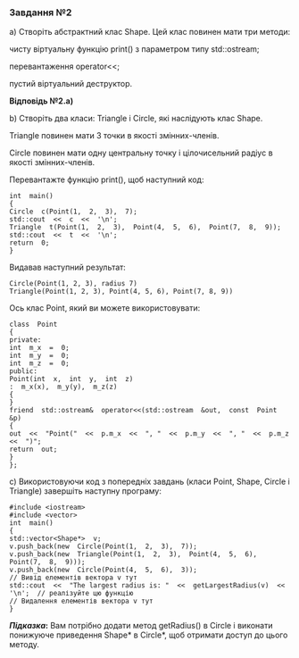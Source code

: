 
### Завдання №2

a) Створіть абстрактний клас Shape. Цей клас повинен мати три методи:

чисту віртуальну функцію print() з параметром типу std::ostream;

перевантаження operator<<;

пустий віртуальний деструктор.

**Відповідь №2.a)**

b) Створіть два класи: Triangle і Circle, які наслідують клас Shape.

Triangle повинен мати 3 точки в якості змінних-членів.

Circle повинен мати одну центральну точку і цілочисельний радіус в якості змінних-членів.

Перевантажте функцію print(), щоб наступний код:
```
int  main()
{
Circle  c(Point(1,  2,  3),  7);
std::cout  <<  c  <<  '\n';
Triangle  t(Point(1,  2,  3),  Point(4,  5,  6),  Point(7,  8,  9));
std::cout  <<  t  <<  '\n';
return  0;
}
```
Видавав наступний результат:

```
Circle(Point(1, 2, 3), radius 7)  
Triangle(Point(1, 2, 3), Point(4, 5, 6), Point(7, 8, 9))
```

Ось клас Point, який ви можете використовувати:

```
class  Point
{
private:
int  m_x  =  0;
int  m_y  =  0;
int  m_z  =  0;
public:
Point(int  x,  int  y,  int  z)
:  m_x(x),  m_y(y),  m_z(z)
{
}
friend  std::ostream&  operator<<(std::ostream  &out,  const  Point  &p)
{
out  <<  "Point("  <<  p.m_x  <<  ", "  <<  p.m_y  <<  ", "  <<  p.m_z  <<  ")";
return  out;
}
};
```

c) Використовуючи код з попередніх завдань (класи Point, Shape, Circle і Triangle) завершіть наступну програму:
```
#include <iostream>
#include <vector>
int  main()
{
std::vector<Shape*>  v;
v.push_back(new  Circle(Point(1,  2,  3),  7));
v.push_back(new  Triangle(Point(1,  2,  3),  Point(4,  5,  6),  Point(7,  8,  9)));
v.push_back(new  Circle(Point(4,  5,  6),  3));
// Вивід елементів вектора v тут
std::cout  <<  "The largest radius is: "  <<  getLargestRadius(v)  <<  '\n';  // реалізуйте цю функцію
// Видалення елементів вектора v тут
}
```
**_Підказка_:**  Вам потрібно додати метод getRadius() в Circle і виконати понижуюче приведення Shape* в Circle*, щоб отримати доступ до цього методу.
